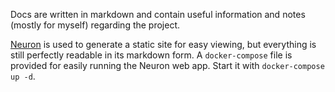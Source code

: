 Docs are written in markdown and contain useful information and notes (mostly for myself) regarding
the project.

[Neuron](https://neuron.zettel.page/) is used to generate a static site for easy viewing, but
everything is still perfectly readable in its markdown form. A `docker-compose` file is provided
for easily running the Neuron web app. Start it with `docker-compose up -d`.
